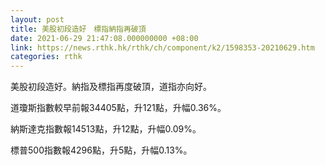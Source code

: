 ```yaml
---
layout: post
title: 美股初段造好　標指納指再破頂
date: 2021-06-29 21:47:08.000000000 +08:00
link: https://news.rthk.hk/rthk/ch/component/k2/1598353-20210629.htm
categories: rthk
---
```


美股初段造好。納指及標指再度破頂，道指亦向好。

道瓊斯指數較早前報34405點，升121點，升幅0.36%。

納斯達克指數報14513點，升12點，升幅0.09%。

標普500指數報4296點，升5點，升幅0.13%。
